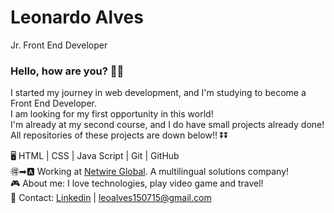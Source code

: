 <h1>Leonardo Alves</h1>
Jr. Front End Developer

<h3>Hello, how are you? 🤘🏼</h3>

I started my journey in web development, and I'm studying to become a Front End Developer. <br>
I am looking for my first opportunity in this world! <br>
I'm already at my second course, and I do have small projects already done! All repositories of these projects are down below!! ⏬⏬

🖥 HTML | CSS | Java Script | Git | GitHub <br>
🉐➡🅰 Working at <a href= "https://netwire.global/?lang=pt-br" target="_blank">Netwire Global</a>. A multilingual solutions company! <br>
🎮 About me: I love technologies, play video game and travel! <br>
📧 Contact: <a href= "https://www.linkedin.com/in/leoofalves/" target="_blank"> Linkedin</a> | leoalves150715@gmail.com <br>

